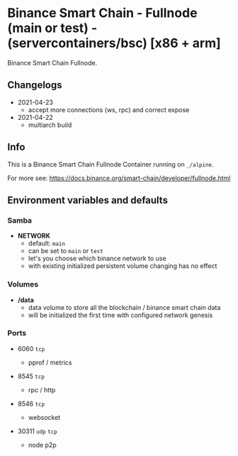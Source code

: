 # Binance Smart Chain - Fullnode (main or test) - (servercontainers/bsc) [x86 + arm]

Binance Smart Chain Fullnode.

## Changelogs

* 2021-04-23
    * accept more connections (ws, rpc) and correct expose
* 2021-04-22
    * multiarch build

## Info

This is a Binance Smart Chain Fullnode Container running on `_/alpine`.

For more see: https://docs.binance.org/smart-chain/developer/fullnode.html

## Environment variables and defaults

### Samba

*  __NETWORK__
    * default: `main`
    * can be set to `main` or `test`
    * let's you choose which binance network to use 
    * with existing initialized persistent volume changing has no effect

### Volumes

* __/data__
    * data volume to store all the blockchain / binance smart chain data
    * will be initialized the first time with configured network genesis

### Ports

* 6060 `tcp`
    * pprof / metrics

* 8545 `tcp`
    * rpc / http

* 8546 `tcp`
    * websocket


* 30311 `udp` `tcp`
    * node p2p

